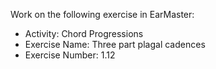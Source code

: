 Work on the following exercise in EarMaster:
- Activity: Chord Progressions
- Exercise Name: Three part plagal cadences
- Exercise Number: 1.12
